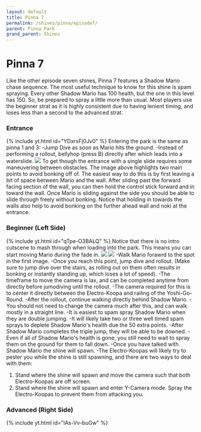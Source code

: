 ```yaml
---
layout: default 
title: Pinna 7
permalink: /shines/pinna/episode7/
parent: Pinna Park
grand_parent: Shines
---
```

# Pinna 7
Like the other episode seven shines, Pinna 7 features a Shadow Mario chase sequence. The most useful technique to know for this shine is spam spraying. Every other Shadow Mario has 100 health, but the one in this level has 150. So, be prepared to spray a little more than usual. Most players use the beginner strat as it is highly consistent due to having lenient timing, and loses less than a second to the advanced strat.
### Entrance
{% include yt.html id="YDxrxFj0Jv0" %}
Entering the park is the same as pinna 1 and 3:
-Jump Dive as soon as Mario hits the ground.
-Instead of performing a rollout, bellyhop (press B) directly after which leads into a waterslide.
<img src="https://i.imgur.com/iIBtYwU.png">
To get though the entrance with a single slide requires some maneuvering between obstacles. The image above highlights two main points to avoid bonking off of. The easiest way to do this is by first leaving a bit of space between Mario and the wall. After sliding past the forward facing section of the wall, you can then hold the control stick forward and in toward the wall. Once Mario is sliding against the side you should be able to slide through freely without bonking. Notice that holding in towards the walls also help to avoid bonking on the further ahead wall and noki at the entrance.
### Beginner (Left Side)
{% include yt.html id="qTpe-O3BALQ" %}
Notice that there is no intro cutscene to mash through when loading into the park. This means you can start moving Mario during the fade in.
<img src="https://i.imgur.com/PbnnIER.png">
<img src="https://i.imgur.com/QTaAKYj.png">
-Walk Mario forawrd to the spot in the first image.
-Once you reach this point, jump dive and rollout.
(Make sure to jump dive over the stairs, as rolling out on them often results in bonking or instantly standing up, which loses a lot of speed).
-The timeframe to move the camera is lax, and can be completed anytime from directly before jumodiving until the rollout.
-The camera required for this is to center it directly between the Electro-Koopa and railing of the Yoshi-Go-Round.
-After the rollout, continue walking directly behind Shadow Mario.
-You should not need to change the camera much after this, and can walk mostly in a straight line.
-It is easiest to spam spray Shadow Mario when they are double jumping.
-It will likely take two or three well timed spam sprays to deplete Shadow Mario's health due the 50 extra points.
-After Shadow Mario completes the triple jump, they will be able to be downed.
-Even if all of Shadow Mario's health is gone, you still need to wait to spray them on the ground for them to fall down.
-Once you have talked with Shadow Mario the shine will spawn.
-The Electro-Koopas will likely try to pester you while the shine is still spawning, and there are two ways to deal with them:
1. Stand where the shine will spawn and move the camera such that both Electro-Koopas are off screen.
2. Stand where the shine will spawn and enter Y-Camera mode. Spray the Electro-Koopas to prevent them from attacking you.
### Advanced (Right Side)
{% include yt.html id="lAs-Vv-buGw" %}
